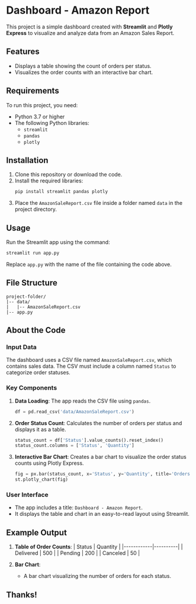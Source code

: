 # Dashboard - Amazon Report

This project is a simple dashboard created with **Streamlit** and **Plotly Express** to visualize and analyze data from an Amazon Sales Report.

## Features
- Displays a table showing the count of orders per status.
- Visualizes the order counts with an interactive bar chart.

## Requirements
To run this project, you need:
- Python 3.7 or higher
- The following Python libraries:
  - `streamlit`
  - `pandas`
  - `plotly`

## Installation
1. Clone this repository or download the code.
2. Install the required libraries:
   ```bash
   pip install streamlit pandas plotly
   ```
3. Place the `AmazonSaleReport.csv` file inside a folder named `data` in the project directory.

## Usage
Run the Streamlit app using the command:
```bash
streamlit run app.py
```
Replace `app.py` with the name of the file containing the code above.

## File Structure
```
project-folder/
|-- data/
|   |-- AmazonSaleReport.csv
|-- app.py
```

## About the Code
### Input Data
The dashboard uses a CSV file named `AmazonSaleReport.csv`, which contains sales data. The CSV must include a column named `Status` to categorize order statuses.

### Key Components
1. **Data Loading**: The app reads the CSV file using `pandas`.
   ```python
   df = pd.read_csv('data/AmazonSaleReport.csv')
   ```

2. **Order Status Count**: Calculates the number of orders per status and displays it as a table.
   ```python
   status_count = df['Status'].value_counts().reset_index()
   status_count.columns = ['Status', 'Quantity']
   ```

3. **Interactive Bar Chart**: Creates a bar chart to visualize the order status counts using Plotly Express.
   ```python
   fig = px.bar(status_count, x='Status', y='Quantity', title='Orders per Status')
   st.plotly_chart(fig)
   ```

### User Interface
- The app includes a title: `Dashboard - Amazon Report`.
- It displays the table and chart in an easy-to-read layout using Streamlit.

## Example Output
1. **Table of Order Counts**:
   | Status     | Quantity |
   |------------|----------|
   | Delivered  | 500      |
   | Pending    | 200      |
   | Canceled   | 50       |

2. **Bar Chart**:
   - A bar chart visualizing the number of orders for each status.

## Thanks!

